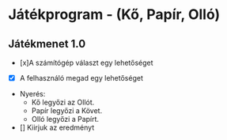 # Játékprogram - (Kő, Papír, Olló)

## Játékmenet 1.0
- [x]A számítógép választ egy lehetőséget
- [x] A felhasználó megad egy lehetőséget
- Nyerés:
	- Kő legyőzi az Ollót.
	- Papír legyőzi a Követ.
	- Olló legyőzi a Papírt.
- [] Kiirjuk az eredményt